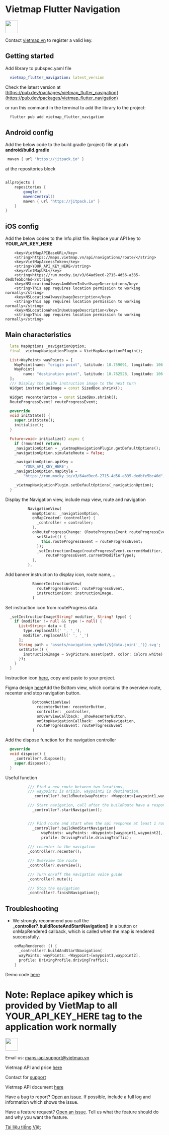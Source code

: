 # Vietmap Flutter Navigation

[<img src="https://bizweb.dktcdn.net/100/415/690/themes/804206/assets/logo.png?1689561872933" height="40"/> </p>](https://vietmap.vn/maps-api)

Contact [vietmap.vn](https://bit.ly/vietmap-api) to register a valid key.

## Getting started

Add library to pubspec.yaml file
```yaml
  vietmap_flutter_navigation: latest_version
```

Check the latest version at [https://pub.dev/packages/vietmap_flutter_navigation](https://pub.dev/packages/vietmap_flutter_navigation)
 
or run this command in the terminal to add the library to the project:
```bash
  flutter pub add vietmap_flutter_navigation
```
## Android config


Add the below code to the build.gradle (project) file at path **android/build.gradle**

```gradle
 maven { url "https://jitpack.io" }
```


at the repositories block


```gradle

allprojects {
    repositories {
        google()
        mavenCentral()
        maven { url "https://jitpack.io" }
    }
}
```


## iOS config
Add the below codes to the Info.plist file. Replace your API key to **YOUR_API_KEY_HERE** 
```
	<key>VietMapAPIBaseURL</key>
	<string>https://maps.vietmap.vn/api/navigations/route/</string>
	<key>VietMapAccessToken</key>
	<string>YOUR_API_KEY_HERE</string>
	<key>VietMapURL</key>
	<string>https://run.mocky.io/v3/64ad9ec6-2715-4d56-a335-dedbfe5bc46d</string>
	<key>NSLocationAlwaysAndWhenInUseUsageDescription</key>
	<string>This app requires location permission to working normally</string>
	<key>NSLocationAlwaysUsageDescription</key>
	<string>This app requires location permission to working normally</string>
	<key>NSLocationWhenInUseUsageDescription</key>
	<string>This app requires location permission to working normally</string>
```


## Main characteristics

```dart
  late MapOptions _navigationOption;
  final _vietmapNavigationPlugin = VietMapNavigationPlugin();

  List<WayPoint> wayPoints = [
    WayPoint(name: "origin point", latitude: 10.759091, longitude: 106.675817),
    WayPoint(
        name: "destination point", latitude: 10.762528, longitude: 106.653099)
  ];
  /// Display the guide instruction image to the next turn
  Widget instructionImage = const SizedBox.shrink();

  Widget recenterButton = const SizedBox.shrink();
  RouteProgressEvent? routeProgressEvent;

  @override
  void initState() {
    super.initState();
    initialize();
  }

  Future<void> initialize() async {
    if (!mounted) return;
    _navigationOption = _vietmapNavigationPlugin.getDefaultOptions();
    _navigationOption.simulateRoute = false;

    _navigationOption.apiKey =
        'YOUR_API_KEY_HERE';
    _navigationOption.mapStyle =
        "https://run.mocky.io/v3/64ad9ec6-2715-4d56-a335-dedbfe5bc46d";

    _vietmapNavigationPlugin.setDefaultOptions(_navigationOption);
  }
```

Display the Navigation view, include map view, route and navigation
```dart
          NavigationView(
            mapOptions: _navigationOption,
            onMapCreated: (controller) {
              _controller = controller;
            },
            onRouteProgressChange: (RouteProgressEvent routeProgressEvent) {
              setState(() {
                this.routeProgressEvent = routeProgressEvent;
              });
              _setInstructionImage(routeProgressEvent.currentModifier,
                  routeProgressEvent.currentModifierType);
            },
          ),
```

Add banner instruction to display icon, route name,...
```dart
            BannerInstructionView(
              routeProgressEvent: routeProgressEvent,
              instructionIcon: instructionImage,
            )
```
Set instruction icon from routeProgress data.
```dart
  _setInstructionImage(String? modifier, String? type) {
    if (modifier != null && type != null) {
      List<String> data = [
        type.replaceAll(' ', '_'),
        modifier.replaceAll(' ', '_')
      ];
      String path = 'assets/navigation_symbol/${data.join('_')}.svg';
      setState(() {
        instructionImage = SvgPicture.asset(path, color: Colors.white);
      });
    }
  }
```
Instruction icon [here](./example/assets/navigation_symbol), copy and paste to your project.

Figma design [here](https://www.figma.com/file/rWyQ5TNtt6E5l8tPEE9Tkl/VietMap-navigation-symbol?type=design&node-id=1%3A457&mode=design&t=yszRZCTouxAdYXXJ-1)Add the Bottom view, which contains the overview route, recenter and stop navigation button.
```dart
            BottomActionView(
              recenterButton: recenterButton,
              controller: _controller,
              onOverviewCallback: _showRecenterButton,
              onStopNavigationCallback: _onStopNavigation,
              routeProgressEvent: routeProgressEvent
            )
```

Add the dispose function for the navigation controller
```dart
  @override
  void dispose() {
    _controller?.dispose();
    super.dispose();
  }
```
Useful function
```dart
          /// Find a new route between two locations, 
          /// waypoint1 is origin, waypoint2 is destination.
            _controller?.buildRoute(wayPoints: <Waypoint>[waypoint1,waypoint2]);

          /// Start navigation, call after the buildRoute have a response.
            _controller?.startNavigation();


          /// Find route and start when the api response at least 1 route
            _controller?.buildAndStartNavigation(
                wayPoints: wayPoints: <Waypoint>[waypoint1,waypoint2],
                profile: DrivingProfile.drivingTraffic);
          
          /// recenter to the navigation
          _controller?.recenter();

          /// Overview the route
          _controller?.overview();

          /// Turn on/off the navigation voice guide
          _controller?.mute();

          /// Stop the navigation
          _controller?.finishNavigation();
```

## Troubleshooting
- We strongly recommend you call the **_controller?.buildRouteAndStartNavigation()** in a button or onMapRendered callback, which is called when the map is rendered successfully. 
```dart
    onMapRendered: () {
      _controller?.buildAndStartNavigation(
      wayPoints: wayPoints: <Waypoint>[waypoint1,waypoint2],
      profile: DrivingProfile.drivingTraffic);  
    }
```

Demo code [here](./example/lib/main.dart)
# Note: Replace apikey which is provided by VietMap to all YOUR_API_KEY_HERE tag to the application work normally



[<img src="https://bizweb.dktcdn.net/100/415/690/themes/804206/assets/logo.png?1689561872933" height="40"/> </p>](https://vietmap.vn/maps-api)
Email us: [maps-api.support@vietmap.vn](mailto:maps-api.support@vietmap.vn)

Vietmap API and price [here](https://vietmap.vn/maps-api)

Contact for [support](https://vietmap.vn/lien-he)

Vietmap API document [here](https://maps.vietmap.vn/docs/map-api/overview/)

Have a bug to report? [Open an issue](https://github.com/vietmap-company/flutter-map-sdk/issues). If possible, include a full log and information which shows the issue.


Have a feature request? [Open an issue](https://github.com/vietmap-company/flutter-map-sdk/issues). Tell us what the feature should do and why you want the feature.

[Tài liệu tiếng Việt](./README.vi.md)